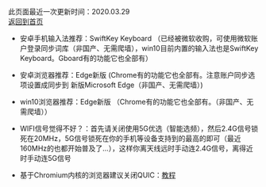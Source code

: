 此页面最近一次更新时间：2020.03.29        
[返回到首页](https://passwallopenwrt.github.io/website/)        

* 安卓手机输入法推荐：SwiftKey Keyboard （已经被微软收购，可使用微软账户登录同步词库（非国产、无需爬墙），win10目前内置的输入法也是SwiftKey Keyboard。Gboard有的功能它也全部有）    
* 安卓浏览器推荐：Edge新版 (Chrome有的功能它也全部有。注意账户同步选项设置成同步到 新版Microsoft Edge（非国产、无需爬墙）)            
* win10浏览器推荐：Edge新版 （Chrome有的功能它也全部有。（非国产、无需爬墙））              

* WIFI信号觉得不好？：首先请关闭使用5G优选（智能选频），然后2.4G信号锁死在20MHz，5G信号锁死在你的手机等设备支持到的最高的即可（最近160MHz的也都开始普及了...），这样你离天线远时手动连2.4G信号，离得近时手动连5G信号                  
* 基于Chromium内核的浏览器建议关闭QUIC：[教程](https://www.echoteen.com/turnoff-quic.html)               
